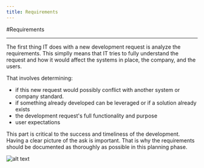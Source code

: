 ```yaml
---
title: Requirements
---
```


#Requirements

--------------------------------------------------------------------------------

The first thing IT does with a new development request is analyze the requirements. This simplly means that IT tries to fully understand the request and how it would affect the systems in place, the company, and the users.

That involves determining: 
  - if this new request would possibly conflict with another system or company standard. 
  - if something already developed can be leveraged or if a solution already exists 
  - the development request's full functionality and purpose 
  - user expectations


This part is critical to the success and timeliness of the development. Having a clear picture of the ask is important. That is why the requirements should be documented as thoroughly as possible in this planning phase.

![alt text](https://infomatrix.com/images/stories/flowchart.jpg "Requirements Analysis")
